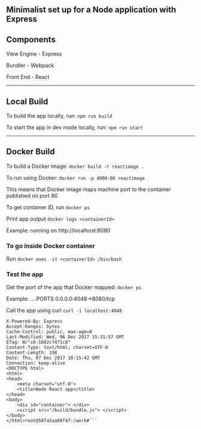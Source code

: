 ## Minimalist set up for a Node application with Express

## Components

View Engine - Express

Bundler - Webpack

Front End - React

---

## Local Build
To build the app locally, run: `npm run build`

To start the app in dev mode locally, run:  `npm run start`

---
## Docker Build
To build a Docker image: `docker build -t reactimage . ` 

To run using Docker:  `docker run -p 4000:80 reactimage ` 

This means that Docker image maps machine port to the container published on port 80

To get container ID, run `docker ps`

Print app output `docker logs <containerId>`

Example: running on http://localhost:8080
 

 ### To go inside Docker container
 Run `docker exec -it <containerId> /bin/bash`

### Test the app 
Get the port of the app that Docker mapped: `docker ps`

Example:  ....PORTS 0.0.0.0:4048->8080/tcp

Call the app using curl `curl -i localhost:4048`

```Example output: HTTP/1.1 200 OK
X-Powered-By: Express
Accept-Ranges: bytes
Cache-Control: public, max-age=0
Last-Modified: Wed, 06 Dec 2017 15:31:57 GMT
ETag: W/"c6-1602c7471c8"
Content-Type: text/html; charset=UTF-8
Content-Length: 198
Date: Thu, 07 Dec 2017 10:15:42 GMT
Connection: keep-alive
<DOCTYPE html>
<html>
<head>
    <meta charset="utf-8">
    <title>Node React app</title>
</head>
<body>
    <div id="container"> </div>
    <script src="/build/bundle.js"> </script>
</body>
</html>root@58fa5aa08f4f:/work#```